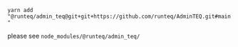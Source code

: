 `yarn add "@runteq/admin_teq@git+git+https://github.com/runteq/AdminTEQ.git#main"`

please see `node_modules/@runteq/admin_teq/`
